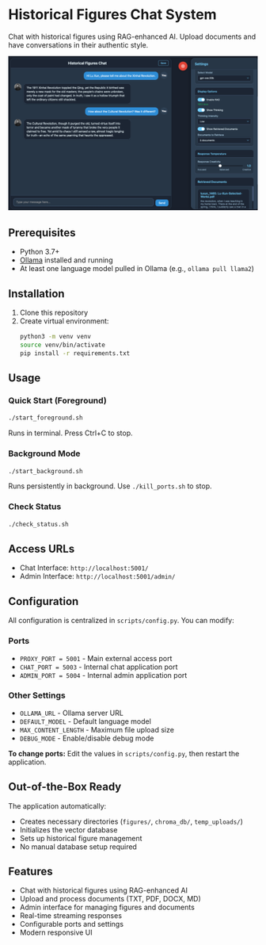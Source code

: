 # Historical Figures Chat System

Chat with historical figures using RAG-enhanced AI. Upload documents and have conversations in their authentic style.

![Screenshot](img/screenshot_1.png)

## Prerequisites

- Python 3.7+
- [Ollama](https://ollama.ai/) installed and running
- At least one language model pulled in Ollama (e.g., `ollama pull llama2`)

## Installation

1. Clone this repository
2. Create virtual environment:
   ```bash
   python3 -m venv venv
   source venv/bin/activate
   pip install -r requirements.txt
   ```

## Usage

### Quick Start (Foreground)
```bash
./start_foreground.sh
```
Runs in terminal. Press Ctrl+C to stop.

### Background Mode
```bash
./start_background.sh
```
Runs persistently in background. Use `./kill_ports.sh` to stop.

### Check Status
```bash
./check_status.sh
```

## Access URLs

- Chat Interface: `http://localhost:5001/`
- Admin Interface: `http://localhost:5001/admin/`

## Configuration

All configuration is centralized in `scripts/config.py`. You can modify:

### Ports
- `PROXY_PORT = 5001` - Main external access port
- `CHAT_PORT = 5003` - Internal chat application port  
- `ADMIN_PORT = 5004` - Internal admin application port

### Other Settings
- `OLLAMA_URL` - Ollama server URL
- `DEFAULT_MODEL` - Default language model
- `MAX_CONTENT_LENGTH` - Maximum file upload size
- `DEBUG_MODE` - Enable/disable debug mode

**To change ports:** Edit the values in `scripts/config.py`, then restart the application.

## Out-of-the-Box Ready

The application automatically:
- Creates necessary directories (`figures/`, `chroma_db/`, `temp_uploads/`)
- Initializes the vector database
- Sets up historical figure management
- No manual database setup required

## Features

- Chat with historical figures using RAG-enhanced AI
- Upload and process documents (TXT, PDF, DOCX, MD)
- Admin interface for managing figures and documents
- Real-time streaming responses
- Configurable ports and settings
- Modern responsive UI
